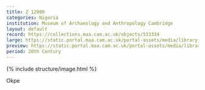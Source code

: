 ```yaml
---
title: Z 12900
categories: Nigeria
institution: Museum of Archaeology and Anthropology Cambridge
layout: default
record: https://collections.maa.cam.ac.uk/objects/533334
large: https://static.portal.maa.cam.ac.uk/portal-assets/media/library_images/web/674170_Z_12900_001.jpg
preview: https://static.portal.maa.cam.ac.uk/portal-assets/media/library_images/thumbnail/674170_Z_12900_001.jpg
period: 20th Century
---
```

{% include structure/image.html %}

Okpe
